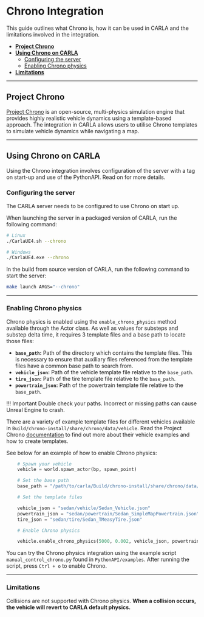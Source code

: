 # Chrono Integration

This guide outlines what Chrono is, how it can be used in CARLA and the limitations involved in the integration.

- [__Project Chrono__](#project-chrono)
- [__Using Chrono on CARLA__](#using-chrono-on-carla)
    - [Configuring the server](#configuring-the-server)
    - [Enabling Chrono physics](#enabling-chrono-physics)
- [__Limitations__](#limitations)

---

## Project Chrono

[Project Chrono](https://projectchrono.org/) is an open-source, multi-physics simulation engine that provides highly realistic vehicle dynamics using a template-based approach. The integration in CARLA allows users to utilise Chrono templates to simulate vehicle dynamics while navigating a map.

---

## Using Chrono on CARLA

Using the Chrono integration involves configuration of the server with a tag on start-up and use of the PythonAPI. Read on for more details.

### Configuring the server

The CARLA server needs to be configured to use Chrono on start up.

When launching the server in a packaged version of CARLA, run the following command:

```sh
# Linux
./CarlaUE4.sh --chrono

# Windows
./CarlaUE4.exe --chrono
```

In the build from source version of CARLA, run the following command to start the server:

```sh
make launch ARGS="--chrono"
```

---

### Enabling Chrono physics

Chrono physics is enabled using the `enable_chrono_physics` method available through the Actor class. As well as values for substeps and substep delta time, it requires 3 template files and a base path to locate those files:

- __`base_path`:__ Path of the directory which contains the template files. This is necessary to ensure that auxiliary files referenced from the template files have a common base path to search from.
- __`vehicle_json`:__ Path of the vehicle template file relative to the `base_path`.
- __`tire_json`:__ Path of the tire template file relative to the `base_path`.
- __`powertrain_json`:__ Path of the powertrain template file relative to the `base_path`.

!!! Important
    Double check your paths. Incorrect or missing paths can cause Unreal Engine to crash.

There are a variety of example template files for different vehicles available in `Build/chrono-install/share/chrono/data/vehicle`. Read the Project Chrono [documentation](https://api.projectchrono.org/manual_vehicle.html) to find out more about their vehicle examples and how to create templates.

See below for an example of how to enable Chrono physics:

```python
    # Spawn your vehicle
    vehicle = world.spawn_actor(bp, spawn_point)

    # Set the base path
    base_path = "/path/to/carla/Build/chrono-install/share/chrono/data/vehicle/"

    # Set the template files

    vehicle_json = "sedan/vehicle/Sedan_Vehicle.json"
    powertrain_json = "sedan/powertrain/Sedan_SimpleMapPowertrain.json"
    tire_json = "sedan/tire/Sedan_TMeasyTire.json"

    # Enable Chrono physics

    vehicle.enable_chrono_physics(5000, 0.002, vehicle_json, powertrain_json, tire_json, base_path)
```

You can try the Chrono physics integration using the example script `manual_control_chrono.py` found in `PythonAPI/examples`. After running the script, press `Ctrl + o` to enable Chrono.

---

### Limitations

Collisions are not supported with Chrono physics. __When a collision occurs, the vehicle will revert to CARLA default physics.__
